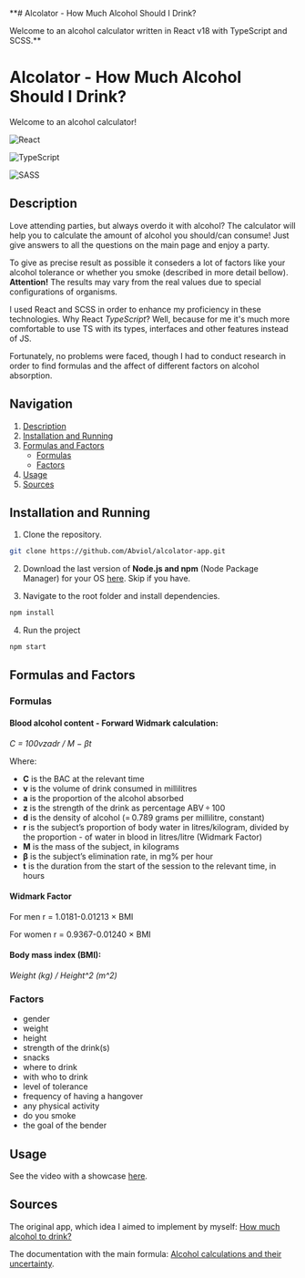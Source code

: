
**# Alcolator - How Much Alcohol Should I Drink?

Welcome to an alcohol calculator written in React v18 with TypeScript and SCSS.**
# Alcolator - How Much Alcohol Should I Drink?


Welcome to an alcohol calculator!

![React](https://img.shields.io/badge/react-%2320232a.svg?style=for-the-badge&logo=react&logoColor=%2361DAFB) <space>

![TypeScript](https://img.shields.io/badge/typescript-%23007ACC.svg?style=for-the-badge&logo=typescript&logoColor=white)<space>

![SASS](https://img.shields.io/badge/SASS-hotpink.svg?style=for-the-badge&logo=SASS&logoColor=white)<space>

## Description

Love attending parties, but always overdo it with alcohol? The calculator will help you to calculate the amount of alcohol you should/can consume! Just give answers to all the questions on the main page and enjoy a party.

To give as precise result as possible it conseders a lot of factors like your alcohol tolerance or whether you smoke (described in more detail bellow). **Attention!** The results may vary from the real values due to special configurations of organisms.

I used React and SCSS in order to enhance my proficiency in these technologies. Why React *TypeScript*? Well, because for me it's much more comfortable to use TS with its types, interfaces and other features instead of JS.

Fortunately, no problems were faced, though I had to conduct research in order to find formulas and the affect of different factors on alcohol absorption. 


## Navigation
1. [Description](#description)
2. [Installation and Running](#installation-and-running)
3. [Formulas and Factors](#formulas-and-factors)
    - [Formulas](#formulas)
    - [Factors](#factors)
4. [Usage](#usage)
5. [Sources](#sources)



## Installation and Running

1. Clone the repository.

```bash
git clone https://github.com/Abviol/alcolator-app.git
```

2. Download the last version of **Node.js and npm** (Node Package Manager) for your OS [here](https://nodejs.org/en). Skip if you have.

3. Navigate to the root folder and install dependencies.

```bash
npm install
```

4. Run the project
```bash
npm start
```
## Formulas and Factors

### Formulas

#### Blood alcohol content - Forward Widmark calculation:

_C = 100vzadr / M − βt_

Where:
- **C** is the BAC at the relevant time
- **v** is the volume of drink consumed in millilitres
- **a** is the proportion of the alcohol absorbed
- **z** is the strength of the drink as percentage ABV ÷ 100
- **d** is the density of alcohol (= 0.789 grams per millilitre, constant)
- **r** is the subject’s proportion of body water in litres/kilogram, divided by the proportion - of water in blood in litres/litre (Widmark Factor)
- **M** is the mass of the subject, in kilograms
- **β** is the subject’s elimination rate, in mg% per hour
- **t** is the duration from the start of the session to the relevant time, in hours

#### Widmark Factor

For men r = 1.0181-0.01213 × BMI

For women r = 0.9367-0.01240 × BMI

#### Body mass index (BMI):

_Weight (kg) / Height^2 (m^2)_


### Factors

- gender
- weight
- height
- strength of the drink(s)
- snacks
- where to drink
- with who to drink
- level of tolerance
- frequency of having a hangover
- any physical activity
- do you smoke
- the goal of the bender

## Usage

See the video with a showcase [here](https://youtu.be/HfU_CilNmUg).


## Sources

The original app, which idea I aimed to implement by myself: [How much alcohol to drink?](https://play.google.com/store/apps/details?id=com.xzcompany.alcometr&pli=1)

The documentation with the main formula: [Alcohol calculations and their uncertainty](https://www.ncbi.nlm.nih.gov/pmc/articles/PMC4361698/).
